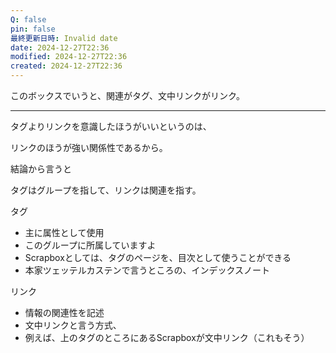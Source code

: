 ```yaml
---
Q: false
pin: false
最終更新日時: Invalid date
date: 2024-12-27T22:36
modified: 2024-12-27T22:36
created: 2024-12-27T22:36
---
```

  

このボックスでいうと、関連がタグ、文中リンクがリンク。

  

  

---

  

タグよりリンクを意識したほうがいいというのは、

リンクのほうが強い関係性であるから。

結論から言うと

タグはグループを指して、リンクは関連を指す。

タグ

- 主に属性として使用  
- このグループに所属していますよ  
- Scrapboxとしては、タグのページを、目次として使うことができる  
- 本家ツェッテルカステンで言うところの、インデックスノート  

リンク

- 情報の関連性を記述  
- 文中リンクと言う方式、  
- 例えば、上のタグのところにあるScrapboxが文中リンク（これもそう）